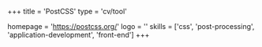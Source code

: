 +++
title = 'PostCSS'
type = 'cv/tool'

homepage = 'https://postcss.org/'
logo = ''
skills = ['css', 'post-processing', 'application-development', 'front-end']
+++

